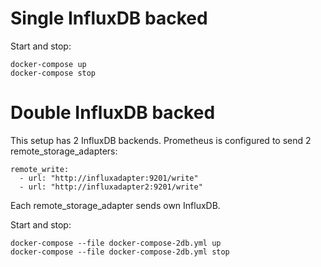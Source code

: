 # Single InfluxDB backed

Start and stop:
```
docker-compose up
docker-compose stop
```

# Double InfluxDB backed

This setup has 2 InfluxDB backends. Prometheus is configured to send 2 remote_storage_adapters:
```
remote_write:
  - url: "http://influxadapter:9201/write"
  - url: "http://influxadapter2:9201/write"
```
Each remote_storage_adapter sends own InfluxDB.

Start and stop:
```
docker-compose --file docker-compose-2db.yml up
docker-compose --file docker-compose-2db.yml stop
```
